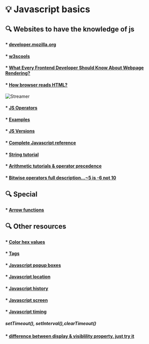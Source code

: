 # :bulb: Javascript basics
## :mag: Websites to have the knowledge of js
#### * [developer.mozilla.org](https://developer.mozilla.org/en-US/docs/Learn/Getting_started_with_the_web/JavaScript_basics) 
#### * [w3scools](http://www.w3schools.com/js/) 
#### * [What Every Frontend Developer Should Know About Webpage Rendering?](http://frontendbabel.info/articles/webpage-rendering-101/)
#### * [How browser reads HTML?](http://taligarsiel.com/Projects/howbrowserswork1.htm#The_browsers_we_will_talk_about) 

![Streamer](https://media.giphy.com/media/IjmMzurYulKEw/giphy.gif) 

#### * [JS Operators](http://www.w3schools.com/jsref/jsref_operators.asp)
#### * [Examples](http://www.w3schools.com/js/js_examples.asp)
#### * [JS Versions](http://www.w3schools.com/js/js_versions.asp) 
#### * [Complete Javascript reference](http://www.w3schools.com/jsref/default.asp)
#### * [String tutorial](http://www.w3schools.com/js/js_strings.asp)
#### * [Arithmetic tutorials & operator precedence](http://www.w3schools.com/js/js_arithmetic.asp)
#### * [Bitwise operators full description...~5 is -6 not 10](http://www.w3schools.com/js/js_arithmetic.asp)

## :mag: Special 
#### * [Arrow functions](https://developer.mozilla.org/en/docs/Web/JavaScript/Reference/Functions/Arrow_functions)

## :mag: Other resources
#### * [Color hex values](http://www.w3schools.com/colors/colors_hex.asp)
#### * [Tags](http://www.w3schools.com/tags/)
#### * [Javascript popup boxes](http://www.w3schools.com/js/js_popup.asp)
#### * [Javascript location](http://www.w3schools.com/js/js_window_location.asp)
#### * [Javascript history](http://www.w3schools.com/js/js_window_history.asp)
#### * [Javascript screen](http://www.w3schools.com/js/js_window_screen.asp)
#### * [Javascript timing](http://www.w3schools.com/js/js_timing.asp)
#####   setTimeout(), setInterval(),clearTimeout()
#### * [difference between display & visiblility property, just try it](http://www.w3schools.com/jsref/tryit.asp?filename=tryjsref_style_display2)
